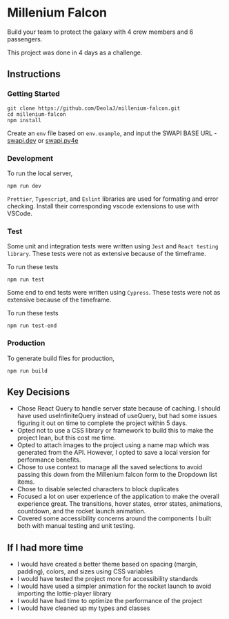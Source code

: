 # Millenium Falcon

Build your team to protect the galaxy with 4 crew members and 6 passengers.

This project was done in 4 days as a challenge.

## Instructions

### Getting Started

    git clone https://github.com/DeolaJ/millenium-falcon.git
    cd millenium-falcon
    npm install

Create an `env` file based on `env.example`, and input the SWAPI BASE URL - [swapi.dev](https://swapi.dev.com) or [swapi.py4e](https://swapi.py4e.com)

### Development

To run the local server,

    npm run dev

`Prettier`, `Typescript`, and `Eslint` libraries are used for formating and error checking. Install their corresponding vscode extensions to use with VSCode.

### Test

Some unit and integration tests were written using `Jest` and `React testing library`. These tests were not as extensive because of the timeframe.

To run these tests

    npm run test

Some end to end tests were written using `Cypress`. These tests were not as extensive because of the timeframe.

To run these tests

    npm run test-end

### Production

To generate build files for production,

    npm run build

## Key Decisions

- Chose React Query to handle server state because of caching. I should have used useInfiniteQuery instead of useQuery, but had some issues figuring it out on time to complete the project within 5 days.
- Opted not to use a CSS library or framework to build this to make the project lean, but this cost me time.
- Opted to attach images to the project using a name map which was generated from the API. However, I opted to save a local version for performance benefits.
- Chose to use context to manage all the saved selections to avoid passing this down from the Millenium falcon form to the Dropdown list items.
- Chose to disable selected characters to block duplicates
- Focused a lot on user experience of the application to make the overall experience great. The transitions, hover states, error states, animations, countdown, and the rocket launch animation.
- Covered some accessibility concerns around the components I built both with manual testing and unit testing.

## If I had more time

- I would have created a better theme based on spacing (margin, padding), colors, and sizes using CSS variables
- I would have tested the project more for accessibility standards
- I would have used a simpler animation for the rocket launch to avoid importing the lottie-player library
- I would have had time to optimize the performance of the project
- I would have cleaned up my types and classes

